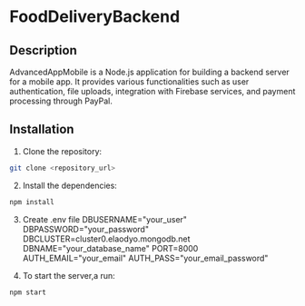 # FoodDeliveryBackend

## Description

AdvancedAppMobile is a Node.js application for building a backend server for a mobile app. It provides various functionalities such as user authentication, file uploads, integration with Firebase services, and payment processing through PayPal.

## Installation

1. Clone the repository:

```bash
git clone <repository_url>
```

2. Install the dependencies:

```bash
npm install
```

3. Create .env file
   DBUSERNAME="your_user"
   DBPASSWORD="your_password"
   DBCLUSTER=cluster0.elaodyo.mongodb.net
   DBNAME="your_database_name"
   PORT=8000
   AUTH_EMAIL="your_email"
   AUTH_PASS="your_email_password"

4. To start the server,a run:

```bash
npm start
```
